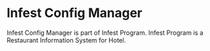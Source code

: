 # Infest Config Manager

Infest Config Manager is part of Infest Program. Infest Program is a Restaurant Information System for Hotel.
